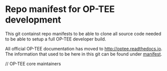 # Repo manifest for OP-TEE development
This git containst repo manifests to be able to clone all source code needed to
be able to setup a full OP-TEE developer build.

All official OP-TEE documentation has moved to http://optee.readthedocs.io. The
information that used to be here in this git can be found under [manifest].

// OP-TEE core maintainers

[manifest]: https://optee.readthedocs.io/building/gits/manifest.html
